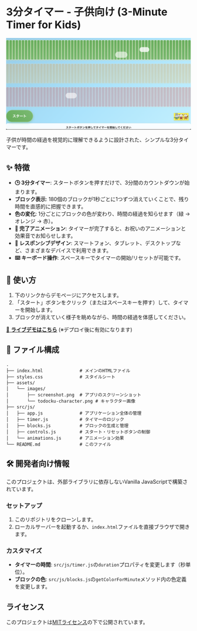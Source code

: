 # 3分タイマー - 子供向け (3-Minute Timer for Kids)

![タイマーのスクリーンショット](assets/images/screenshot.png)

子供が時間の経過を視覚的に理解できるように設計された、シンプルな3分タイマーです。

## ✨ 特徴

-   **🕒 3分タイマー**: スタートボタンを押すだけで、3分間のカウントダウンが始まります。
-   **ブロック表示**: 180個のブロックが1秒ごとに1つずつ消えていくことで、残り時間を直感的に把握できます。
-   **色の変化**: 1分ごとにブロックの色が変わり、時間の経過を知らせます（緑 → オレンジ → 赤）。
-   **🎉 完了アニメーション**: タイマーが完了すると、お祝いのアニメーションと効果音でお知らせします。
-   **📱 レスポンシブデザイン**: スマートフォン、タブレット、デスクトップなど、さまざまなデバイスで利用できます。
-   **⌨️ キーボード操作**: スペースキーでタイマーの開始/リセットが可能です。

## 🚀 使い方

1.  下のリンクからデモページにアクセスします。
2.  「スタート」ボタンをクリック（またはスペースキーを押す）して、タイマーを開始します。
3.  ブロックが消えていく様子を眺めながら、時間の経過を体感してください。

[🔗 **ライブデモはこちら**](https://icck.github.io/3-clock-timer-for-kids/) (※デプロイ後に有効になります)

## 📂 ファイル構成

```
.
├── index.html              # メインのHTMLファイル
├── styles.css              # スタイルシート
├── assets/
│   └── images/
│       ├── screenshot.png  # アプリのスクリーンショット
│       └── todocku-character.png # キャラクター画像
├── src/js/
│   ├── app.js              # アプリケーション全体の管理
│   ├── timer.js            # タイマーのロジック
│   ├── blocks.js           # ブロックの生成と管理
│   ├── controls.js         # スタート・リセットボタンの制御
│   └── animations.js       # アニメーション効果
└── README.md               # このファイル
```

## 🛠️ 開発者向け情報

このプロジェクトは、外部ライブラリに依存しないVanilla JavaScriptで構築されています。

### セットアップ

1.  このリポジトリをクローンします。
2.  ローカルサーバーを起動するか、`index.html`ファイルを直接ブラウザで開きます。

### カスタマイズ

-   **タイマーの時間**: `src/js/timer.js`の`duration`プロパティを変更します（秒単位）。
-   **ブロックの色**: `src/js/blocks.js`の`getColorForMinute`メソッド内の色定義を変更します。

## ライセンス

このプロジェクトは[MITライセンス](LICENSE)の下で公開されています。
